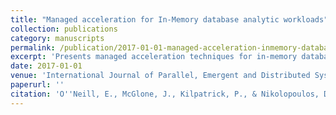 ```yaml
---
title: "Managed acceleration for In-Memory database analytic workloads"
collection: publications
category: manuscripts
permalink: /publication/2017-01-01-managed-acceleration-inmemory-database
excerpt: 'Presents managed acceleration techniques for in-memory database analytic workloads to improve query performance and resource utilization.'
date: 2017-01-01
venue: 'International Journal of Parallel, Emergent and Distributed Systems'
paperurl: ''
citation: 'O''Neill, E., McGlone, J., Kilpatrick, P., & Nikolopoulos, D. (2017). &quot;Managed acceleration for In-Memory database analytic workloads.&quot; <i>International Journal of Parallel, Emergent and Distributed Systems</i>, 32(4), 406-427.'
---
```

